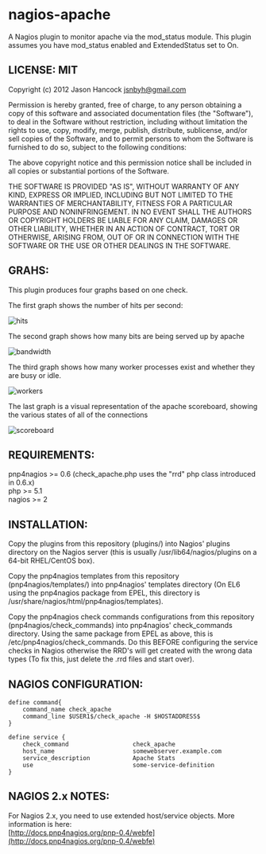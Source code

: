 nagios-apache
===============

A Nagios plugin to monitor apache via the mod\_status module. This plugin assumes
you have mod\_status enabled and ExtendedStatus set to On.


LICENSE: MIT
------------
Copyright (c) 2012 Jason Hancock <jsnbyh@gmail.com>

Permission is hereby granted, free of charge, to any person obtaining a copy
of this software and associated documentation files (the "Software"), to deal
in the Software without restriction, including without limitation the rights
to use, copy, modify, merge, publish, distribute, sublicense, and/or sell
copies of the Software, and to permit persons to whom the Software is furnished
to do so, subject to the following conditions:

The above copyright notice and this permission notice shall be included in all
copies or substantial portions of the Software.

THE SOFTWARE IS PROVIDED "AS IS", WITHOUT WARRANTY OF ANY KIND, EXPRESS OR
IMPLIED, INCLUDING BUT NOT LIMITED TO THE WARRANTIES OF MERCHANTABILITY,
FITNESS FOR A PARTICULAR PURPOSE AND NONINFRINGEMENT. IN NO EVENT SHALL THE
AUTHORS OR COPYRIGHT HOLDERS BE LIABLE FOR ANY CLAIM, DAMAGES OR OTHER
LIABILITY, WHETHER IN AN ACTION OF CONTRACT, TORT OR OTHERWISE, ARISING FROM,
OUT OF OR IN CONNECTION WITH THE SOFTWARE OR THE USE OR OTHER DEALINGS IN
THE SOFTWARE.

GRAHS:
------

This plugin produces four graphs based on one check.

The first graph shows the number of hits per second:

![hits](https://github.com/jasonhancock/nagios-apache/raw/master/example-images/check_apache_hits.png)

The second graph shows how many bits are being served up by apache

![bandwidth](https://github.com/jasonhancock/nagios-apache/raw/master/example-images/check_apache_bandwidth.png)

The third graph shows how many worker processes exist and whether they are
busy or idle.

![workers](https://github.com/jasonhancock/nagios-apache/raw/master/example-images/check_apache_workers.png)

The last graph is a visual representation of the apache scoreboard, showing
the various states of all of the connections

![scoreboard](https://github.com/jasonhancock/nagios-apache/raw/master/example-images/check_apache_scoreboard.png)

REQUIREMENTS:
-------------
pnp4nagios >= 0.6 (check_apache.php uses the "rrd" php class introduced in 0.6.x)  
php >= 5.1  
nagios >= 2  

INSTALLATION:
-------------

Copy the plugins from this repository (plugins/) into Nagios' plugins
directory on the Nagios server (this is usually /usr/lib64/nagios/plugins on 
a 64-bit RHEL/CentOS box). 

Copy the pnp4nagios templates from this repository (pnp4nagios/templates/) into pnp4nagios'
templates directory (On EL6 using the pnp4nagios package from EPEL, this directory is 
/usr/share/nagios/html/pnp4nagios/templates).

Copy the pnp4nagios check commands configurations from this repository (pnp4nagios/check_commands\)
into pnp4nagios' check_commands directory. Using the same package from EPEL as above, this is 
/etc/pnp4nagios/check_commands. Do this BEFORE configuring the service checks in Nagios otherwise 
the RRD's will get created with the wrong data types (To fix this, just delete the .rrd files and
start over).

NAGIOS CONFIGURATION:
---------------------

```
define command{
    command_name check_apache
    command_line $USER1$/check_apache -H $HOSTADDRESS$
}

define service {
    check_command                  check_apache
    host_name                      somewebserver.example.com
    service_description            Apache Stats
    use                            some-service-definition
}
```

NAGIOS 2.x NOTES:
---------------------
For Nagios 2.x, you need to use extended host/service objects. More information is here:  
[http://docs.pnp4nagios.org/pnp-0.4/webfe](http://docs.pnp4nagios.org/pnp-0.4/webfe)
